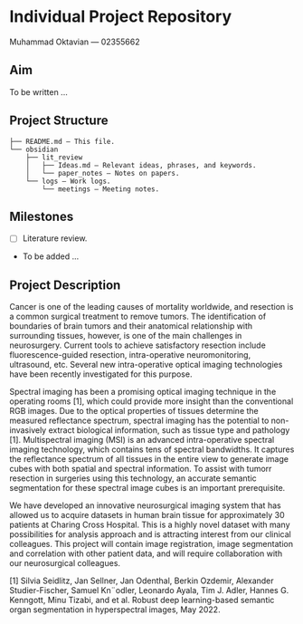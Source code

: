 # Individual Project Repository

Muhammad Oktavian — 02355662

## Aim

To be written ...

## Project Structure

```
├── README.md — This file.
└── obsidian
    ├── lit_review
    │   ├── Ideas.md — Relevant ideas, phrases, and keywords.
    │   └── paper_notes — Notes on papers.
    └── logs — Work logs.
        └── meetings — Meeting notes.
```

## Milestones

- [ ] Literature review.
- To be added ...

## Project Description

Cancer is one of the leading causes of mortality worldwide, and resection is a common surgical treatment to remove tumors. The identification of boundaries of brain tumors and their anatomical relationship with surrounding tissues, however, is one of the main challenges in neurosurgery. Current tools to achieve satisfactory resection include fluorescence-guided resection, intra-operative neuromonitoring, ultrasound, etc. Several new intra-operative optical imaging technologies have been recently investigated for this purpose.

Spectral imaging has been a promising optical imaging technique in the operating rooms [1], which could provide more insight than the conventional RGB images. Due to the optical properties of tissues determine the measured reflectance spectrum, spectral imaging has the potential to non-invasively extract biological information, such as tissue type and pathology [1]. Multispectral imaging (MSI) is an advanced intra-operative spectral imaging technology, which contains tens of spectral bandwidths. It captures the reflectance spectrum of all tissues in the entire view to generate image cubes with both spatial and spectral information. To assist with tumorr resection in surgeries using this technology, an accurate semantic segmentation for these spectral image cubes is an important prerequisite.

We have developed an innovative neurosurgical imaging system that has allowed us to acquire datasets in human brain tissue for approximately 30 patients at Charing Cross Hospital. This is a highly novel dataset with many possibilities for analysis approach and is attracting interest from our clinical colleagues. This project will contain image registration, image segmentation and correlation with other patient data, and will require collaboration with our neurosurgical colleagues.

[1] Silvia Seidlitz, Jan Sellner, Jan Odenthal, Berkin Ozdemir, Alexander Studier-Fischer, Samuel
Kn¨odler, Leonardo Ayala, Tim J. Adler, Hannes G. Kenngott, Minu Tizabi, and et al. Robust
deep learning-based semantic organ segmentation in hyperspectral images, May 2022.
